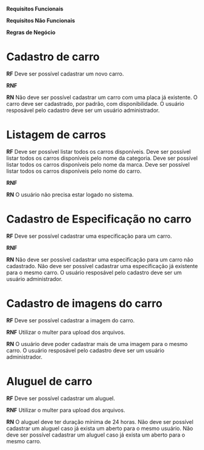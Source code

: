 **Requisitos Funcionais**


**Requisitos Não Funcionais**


**Regras de Negócio**

# Cadastro de carro

**RF**
Deve ser possível cadastrar um novo carro.

**RNF**

**RN**
Não deve ser possível cadastrar um carro com uma placa já existente.
O carro deve ser cadastrado, por padrão, com disponibilidade.
O usuário resposável pelo cadastro deve ser um usuário administrador.

# Listagem de carros

**RF**
Deve ser possível listar todos os carros disponíveis.
Deve ser possível listar todos os carros disponíveis pelo nome da categoria.
Deve ser possível listar todos os carros disponíveis pelo nome da marca.
Deve ser possível listar todos os carros disponíveis pelo nome do carro.

**RNF**

**RN**
O usuário não precisa estar logado no sistema.

# Cadastro de Especificação no carro

**RF**
Deve ser possível cadastrar uma especificação para um carro.

**RNF**

**RN**
Não deve ser possível cadastrar uma especificação para um carro não cadastrado.
Não deve ser possível cadastrar uma especificação já existente para o mesmo carro.
O usuário resposável pelo cadastro deve ser um usuário administrador.

# Cadastro de imagens do carro

**RF**
Deve ser possível cadastrar a imagem do carro.

**RNF**
Utilizar o multer para upload dos arquivos.

**RN**
O usuário deve poder cadastrar mais de uma imagem para o mesmo carro.
O usuário resposável pelo cadastro deve ser um usuário administrador.

# Aluguel de carro

**RF**
Deve ser possível cadastrar um aluguel.

**RNF**
Utilizar o multer para upload dos arquivos.

**RN**
O aluguel deve ter duração mínima de 24 horas.
Não deve ser possível cadastrar um aluguel caso já exista um aberto para o mesmo usuário.
Não deve ser possível cadastrar um aluguel caso já exista um aberto para o mesmo carro.
